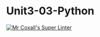 # Unit3-03-Python
[![Mr Coxall's Super Linter](https://github.com/ICS3U-C-Programming-JackT/Unit3-03-Python/workflows/Mr%20Coxall's%20Super%20Linter/badge.svg)](https://github.com/ICS3U-C-Programming-JackT/Unit3-03-Python/actions/)
